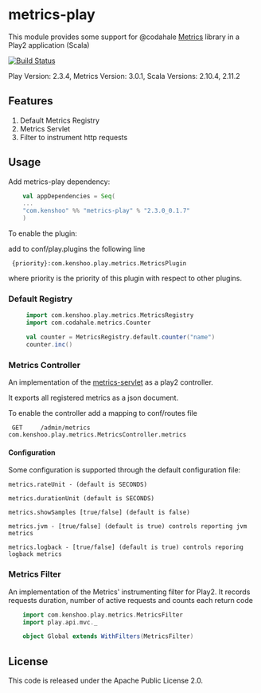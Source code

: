 # metrics-play

This module provides some support for @codahale [Metrics](http://metrics.codahale.com/) library in a Play2 application (Scala)

[![Build Status](https://travis-ci.org/kenshoo/metrics-play.png)](https://travis-ci.org/kenshoo/metrics-play)

Play Version: 2.3.4, Metrics Version: 3.0.1, Scala Versions: 2.10.4, 2.11.2

## Features

1. Default Metrics Registry
2. Metrics Servlet
3. Filter to instrument http requests


## Usage

Add metrics-play dependency:

```scala
    val appDependencies = Seq(
    ...
    "com.kenshoo" %% "metrics-play" % "2.3.0_0.1.7"
    )
```

To enable the plugin:

add to conf/play.plugins the following line

     {priority}:com.kenshoo.play.metrics.MetricsPlugin

where priority is the priority of this plugin with respect to other plugins.

### Default Registry

```scala
     import com.kenshoo.play.metrics.MetricsRegistry
     import com.codahale.metrics.Counter

     val counter = MetricsRegistry.default.counter("name")
     counter.inc()
````

### Metrics Controller

An implementation of the [metrics-servlet](http://metrics.codahale.com/manual/servlets/) as a play2 controller.

It exports all registered metrics as a json document.

To enable the controller add a mapping to conf/routes file

     GET     /admin/metrics              com.kenshoo.play.metrics.MetricsController.metrics
     
#### Configuration
Some configuration is supported through the default configuration file:

    metrics.rateUnit - (default is SECONDS) 

    metrics.durationUnit (default is SECONDS)

    metrics.showSamples [true/false] (default is false)

    metrics.jvm - [true/false] (default is true) controls reporting jvm metrics
  
    metrics.logback - [true/false] (default is true) controls reporing logback metrics

### Metrics Filter

An implementation of the Metrics' instrumenting filter for Play2. It records requests duration, number of active requests and counts each return code


```scala
    import com.kenshoo.play.metrics.MetricsFilter
    import play.api.mvc._

    object Global extends WithFilters(MetricsFilter)
```

## License
This code is released under the Apache Public License 2.0.
